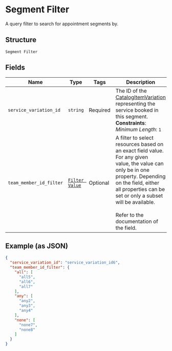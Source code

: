 
# Segment Filter

A query filter to search for appointment segments by.

## Structure

`Segment Filter`

## Fields

| Name | Type | Tags | Description |
|  --- | --- | --- | --- |
| `service_variation_id` | `string` | Required | The ID of the [CatalogItemVariation](#type-CatalogItemVariation) representing the service booked in this segment.<br>**Constraints**: *Minimum Length*: `1` |
| `team_member_id_filter` | [`Filter Value`](/doc/models/filter-value.md) | Optional | A filter to select resources based on an exact field value. For any given<br>value, the value can only be in one property. Depending on the field, either<br>all properties can be set or only a subset will be available.<br><br>Refer to the documentation of the field. |

## Example (as JSON)

```json
{
  "service_variation_id": "service_variation_id6",
  "team_member_id_filter": {
    "all": [
      "all5",
      "all6",
      "all7"
    ],
    "any": [
      "any2",
      "any3",
      "any4"
    ],
    "none": [
      "none7",
      "none8"
    ]
  }
}
```

